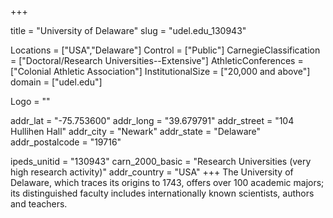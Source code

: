 
+++

title = "University of Delaware"
slug = "udel.edu_130943"

Locations = ["USA","Delaware"]
Control = ["Public"]
CarnegieClassification = ["Doctoral/Research Universities--Extensive"]
AthleticConferences = ["Colonial Athletic Association"]
InstitutionalSize = ["20,000 and above"]
domain = ["udel.edu"]

Logo = ""

addr_lat = "-75.753600"
addr_long = "39.679791"
addr_street = "104 Hullihen Hall"
addr_city = "Newark"
addr_state = "Delaware"
addr_postalcode = "19716"

ipeds_unitid = "130943"
carn_2000_basic = "Research Universities (very high research activity)"
addr_country = "USA"
+++
    The University of Delaware, which traces its origins to 1743, offers over 100 academic majors; its distinguished faculty includes internationally known scientists, authors and teachers.
